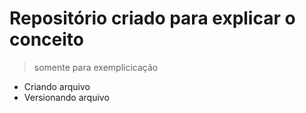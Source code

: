 # Repositório criado para explicar o conceito 

> somente para exemplicicação

- Criando arquivo
- Versionando arquivo
